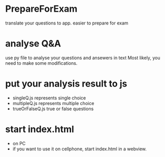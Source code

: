 # PrepareForExam
translate your questions to app. easier to prepare for exam

# analyse Q&A
use py file to analyse your questions and ansewers in text
Most likely, you need to make some modifications.

# put your analysis	result to js
- singleQ.js represents single choice
- multipleQ.js represents multiple	choice
- trueOrFalseQ.js true or false questions

# start index.html
- on PC
- if you want to use it on cellphone, start index.html in a webview.
